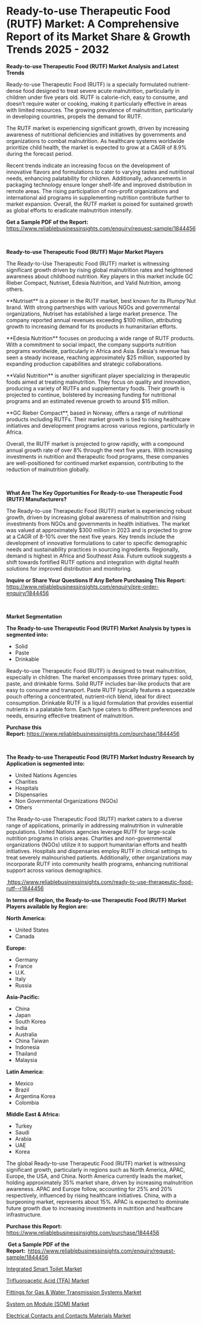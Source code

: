 <p><h1>Ready-to-use Therapeutic Food (RUTF) Market: A Comprehensive Report of its Market Share & Growth Trends 2025 - 2032</h1></p><p><strong>Ready-to-use Therapeutic Food (RUTF) Market Analysis and Latest Trends</strong></p>
<p><p>Ready-to-use Therapeutic Food (RUTF) is a specially formulated nutrient-dense food designed to treat severe acute malnutrition, particularly in children under five years old. RUTF is calorie-rich, easy to consume, and doesn’t require water or cooking, making it particularly effective in areas with limited resources. The growing prevalence of malnutrition, particularly in developing countries, propels the demand for RUTF.</p><p>The RUTF market is experiencing significant growth, driven by increasing awareness of nutritional deficiencies and initiatives by governments and organizations to combat malnutrition. As healthcare systems worldwide prioritize child health, the market is expected to grow at a CAGR of 8.9% during the forecast period. </p><p>Recent trends indicate an increasing focus on the development of innovative flavors and formulations to cater to varying tastes and nutritional needs, enhancing palatability for children. Additionally, advancements in packaging technology ensure longer shelf-life and improved distribution in remote areas. The rising participation of non-profit organizations and international aid programs in supplementing nutrition contribute further to market expansion. Overall, the RUTF market is poised for sustained growth as global efforts to eradicate malnutrition intensify.</p></p>
<p><strong>Get a Sample PDF of the Report:&nbsp;</strong> <a href="https://www.reliablebusinessinsights.com/enquiry/request-sample/1844456?utm_campaign=84&utm_medium=2&utm_source=Github&utm_content=ia&utm_term=26032025&utm_id=ready-to-use-therapeutic-food-rutf">https://www.reliablebusinessinsights.com/enquiry/request-sample/1844456</a></p>
<p>&nbsp;</p>
<p><strong>Ready-to-use Therapeutic Food (RUTF) Major Market Players</strong></p>
<p><p>The Ready-to-Use Therapeutic Food (RUTF) market is witnessing significant growth driven by rising global malnutrition rates and heightened awareness about childhood nutrition. Key players in this market include GC Rieber Compact, Nutriset, Edesia Nutrition, and Valid Nutrition, among others.</p><p>**Nutriset** is a pioneer in the RUTF market, best known for its Plumpy'Nut brand. With strong partnerships with various NGOs and governmental organizations, Nutriset has established a large market presence. The company reported annual revenues exceeding $100 million, attributing growth to increasing demand for its products in humanitarian efforts.</p><p>**Edesia Nutrition** focuses on producing a wide range of RUTF products. With a commitment to social impact, the company supports nutrition programs worldwide, particularly in Africa and Asia. Edesia's revenue has seen a steady increase, reaching approximately $25 million, supported by expanding production capabilities and strategic collaborations.</p><p>**Valid Nutrition** is another significant player specializing in therapeutic foods aimed at treating malnutrition. They focus on quality and innovation, producing a variety of RUTFs and supplementary foods. Their growth is projected to continue, bolstered by increasing funding for nutritional programs and an estimated revenue growth to around $15 million.</p><p>**GC Rieber Compact**, based in Norway, offers a range of nutritional products including RUTFs. Their market growth is tied to rising healthcare initiatives and development programs across various regions, particularly in Africa.</p><p>Overall, the RUTF market is projected to grow rapidly, with a compound annual growth rate of over 8% through the next five years. With increasing investments in nutrition and therapeutic food programs, these companies are well-positioned for continued market expansion, contributing to the reduction of malnutrition globally.</p></p>
<p>&nbsp;</p>
<p><strong>What Are The Key Opportunities For Ready-to-use Therapeutic Food (RUTF) Manufacturers?</strong></p>
<p><p>The Ready-to-use Therapeutic Food (RUTF) market is experiencing robust growth, driven by increasing global awareness of malnutrition and rising investments from NGOs and governments in health initiatives. The market was valued at approximately $300 million in 2023 and is projected to grow at a CAGR of 8-10% over the next five years. Key trends include the development of innovative formulations to cater to specific demographic needs and sustainability practices in sourcing ingredients. Regionally, demand is highest in Africa and Southeast Asia. Future outlook suggests a shift towards fortified RUTF options and integration with digital health solutions for improved distribution and monitoring.</p></p>
<p><strong>Inquire or Share Your Questions If Any Before Purchasing This Report:</strong> <a href="https://www.reliablebusinessinsights.com/enquiry/pre-order-enquiry/1844456?utm_campaign=84&utm_medium=2&utm_source=Github&utm_content=ia&utm_term=26032025&utm_id=ready-to-use-therapeutic-food-rutf">https://www.reliablebusinessinsights.com/enquiry/pre-order-enquiry/1844456</a></p>
<p>&nbsp;</p>
<p><strong>Market Segmentation</strong></p>
<p><strong>The Ready-to-use Therapeutic Food (RUTF) Market Analysis by types is segmented into:</strong></p>
<p><ul><li>Solid</li><li>Paste</li><li>Drinkable</li></ul></p>
<p><p>Ready-to-use Therapeutic Food (RUTF) is designed to treat malnutrition, especially in children. The market encompasses three primary types: solid, paste, and drinkable forms. Solid RUTF includes bar-like products that are easy to consume and transport. Paste RUTF typically features a squeezable pouch offering a concentrated, nutrient-rich blend, ideal for direct consumption. Drinkable RUTF is a liquid formulation that provides essential nutrients in a palatable form. Each type caters to different preferences and needs, ensuring effective treatment of malnutrition.</p></p>
<p><strong>Purchase this Report:&nbsp;</strong><a href="https://www.reliablebusinessinsights.com/purchase/1844456?utm_campaign=84&utm_medium=2&utm_source=Github&utm_content=ia&utm_term=26032025&utm_id=ready-to-use-therapeutic-food-rutf">https://www.reliablebusinessinsights.com/purchase/1844456</a></p>
<p>&nbsp;</p>
<p><strong>The Ready-to-use Therapeutic Food (RUTF) Market Industry Research by Application is segmented into:</strong></p>
<p><ul><li>United Nations Agencies</li><li>Charities</li><li>Hospitals</li><li>Dispensaries</li><li>Non Governmental Organizations (NGOs)</li><li>Others</li></ul></p>
<p><p>The Ready-to-use Therapeutic Food (RUTF) market caters to a diverse range of applications, primarily in addressing malnutrition in vulnerable populations. United Nations agencies leverage RUTF for large-scale nutrition programs in crisis areas. Charities and non-governmental organizations (NGOs) utilize it to support humanitarian efforts and health initiatives. Hospitals and dispensaries employ RUTF in clinical settings to treat severely malnourished patients. Additionally, other organizations may incorporate RUTF into community health programs, enhancing nutritional support across various demographics.</p></p>
<p><a href="https://www.reliablebusinessinsights.com/ready-to-use-therapeutic-food-rutf--r1844456?utm_campaign=84&utm_medium=2&utm_source=Github&utm_content=ia&utm_term=26032025&utm_id=ready-to-use-therapeutic-food-rutf">&nbsp;https://www.reliablebusinessinsights.com/ready-to-use-therapeutic-food-rutf--r1844456</a></p>
<p><strong>In terms of Region, the Ready-to-use Therapeutic Food (RUTF) Market Players available by Region are:</strong></p>
<p>
    <p> <strong> North America: </strong>
        <ul>
            <li>United States</li>
            <li>Canada</li>
        </ul>
        </p> 
    <p> <strong> Europe: </strong>
        <ul>
            <li>Germany</li>
            <li>France</li>
            <li>U.K.</li>
            <li>Italy</li>
            <li>Russia</li>
        </ul>
        </p> 
    <p> <strong> Asia-Pacific: </strong>
        <ul>
            <li>China</li>
            <li>Japan</li>
            <li>South Korea</li>
            <li>India</li>
            <li>Australia</li>
            <li>China Taiwan</li>
            <li>Indonesia</li>
            <li>Thailand</li>
            <li>Malaysia</li>
        </ul>
        </p> 
    <p> <strong> Latin America: </strong>
        <ul>
            <li>Mexico</li>
            <li>Brazil</li>
            <li>Argentina Korea</li>
            <li>Colombia</li>
        </ul>
        </p> 
    <p> <strong> Middle East & Africa: </strong>
        <ul>
            <li>Turkey</li>
            <li>Saudi</li>
            <li>Arabia</li>
            <li>UAE</li>
            <li>Korea</li>
        </ul>
    </p>
    </p>
<p><p>The global Ready-to-use Therapeutic Food (RUTF) market is witnessing significant growth, particularly in regions such as North America, APAC, Europe, the USA, and China. North America currently leads the market, holding approximately 35% market share, driven by increasing malnutrition awareness. APAC and Europe follow, accounting for 25% and 20% respectively, influenced by rising healthcare initiatives. China, with a burgeoning market, represents about 15%. APAC is expected to dominate future growth due to increasing investments in nutrition and healthcare infrastructure.</p></p>
<p><strong>Purchase this Report: </strong><a href="https://www.reliablebusinessinsights.com/purchase/1844456?utm_campaign=84&utm_medium=2&utm_source=Github&utm_content=ia&utm_term=26032025&utm_id=ready-to-use-therapeutic-food-rutf">https://www.reliablebusinessinsights.com/purchase/1844456</a></p>
<p>&nbsp;<strong>Get a Sample PDF of the Report:&nbsp;&nbsp;</strong><a href="https://www.reliablebusinessinsights.com/enquiry/request-sample/1844456?utm_campaign=84&utm_medium=2&utm_source=Github&utm_content=ia&utm_term=26032025&utm_id=ready-to-use-therapeutic-food-rutf">https://www.reliablebusinessinsights.com/enquiry/request-sample/1844456</a></p>
<p><strong></strong></p>
<p><p><a href="https://github.com/gilerzelko7a/Market-Research-Report-List-1/blob/main/integrated-smart-toilet-market.md?utm_campaign=84&utm_medium=2&utm_source=Github&utm_content=ia&utm_term=26032025&utm_id=ready-to-use-therapeutic-food-rutf">Integrated Smart Toilet Market</a></p><p><a href="https://github.com/sentoljinqiu/Market-Research-Report-List-1/blob/main/trifluoroacetic-acid-tfa-market.md?utm_campaign=84&utm_medium=2&utm_source=Github&utm_content=ia&utm_term=26032025&utm_id=ready-to-use-therapeutic-food-rutf">Trifluoroacetic Acid (TFA) Market</a></p><p><a href="https://github.com/ummulmzu/Market-Research-Report-List-1/blob/main/fittings-for-gas-water-transmission-systems-market.md?utm_campaign=84&utm_medium=2&utm_source=Github&utm_content=ia&utm_term=26032025&utm_id=ready-to-use-therapeutic-food-rutf">Fittings for Gas & Water Transmission Systems Market</a></p><p><a href="https://github.com/kecixayaab/Market-Research-Report-List-1/blob/main/system-on-module-som-market.md?utm_campaign=84&utm_medium=2&utm_source=Github&utm_content=ia&utm_term=26032025&utm_id=ready-to-use-therapeutic-food-rutf">System on Module (SOM) Market</a></p><p><a href="https://github.com/vandelmanize/Market-Research-Report-List-1/blob/main/electrical-contacts-and-contacts-materials-market.md?utm_campaign=84&utm_medium=2&utm_source=Github&utm_content=ia&utm_term=26032025&utm_id=ready-to-use-therapeutic-food-rutf">Electrical Contacts and Contacts Materials Market</a></p></p>